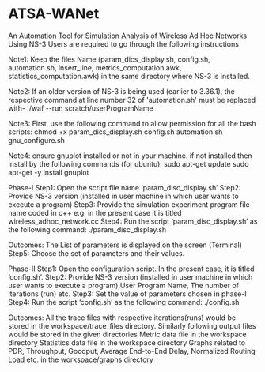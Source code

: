 # ATSA-WANet
An Automation Tool for Simulation Analysis of Wireless Ad Hoc Networks Using NS-3
Users are required to go through the following instructions

Note1: Keep the files Name (param_dics_display.sh, config.sh, automation.sh, insert_line, metrics_computation.awk, statistics_computation.awk) in the same directory where NS-3 is installed. 

Note2: If an older version of NS-3 is being used (earlier to 3.36.1), the respective command at line number 32 of 'automation.sh' must be replaced with-
./waf --run scratch/userProgramName

Note3: First, use the following command to allow permission for all the bash scripts:
chmod +x param_dics_display.sh config.sh automation.sh gnu_configure.sh

Note4: ensure gnuplot installed or not in your machine. if not installed then install by the following commands (for ubuntu):
sudo apt-get update
sudo apt-get -y install gnuplot

Phase-I
Step1: Open the script file name ‘param_disc_display.sh’
Step2: Provide NS-3 version (installed in user machine in which user wants to execute a program)
Step3: Provide the simulation experiment program file name coded in c++ e.g. in the present case it is titled wireless_adhoc_network.cc
Step4: Run the script ‘param_disc_display.sh’ as the following command:
./param_disc_display.sh

Outcomes: The List of parameters is displayed on the screen (Terminal)
Step5: Choose the set of parameters and their values.

Phase-II
Step1:  Open the configuration script. In the present case, it is titled ‘config.sh’.
Step2: Provide NS-3 version (installed in user machine in which user wants to execute a program),User Program Name, The number of iterations (run) etc.
Step3: Set the value of parameters chosen in phase-I
Step4: Run the script ‘config.sh’ as the following command:
./config.sh

Outcomes: All the trace files with respective iterations(runs) would be stored in the workspace/trace_files directory. Similarly following output files would be stored in the given directories
Metric data file in the workspace directory
Statistics data file in the workspace directory
Graphs related to PDR, Throughput, Goodput, Average End-to-End Delay, Normalized Routing Load etc. in the workspace/graphs directory
